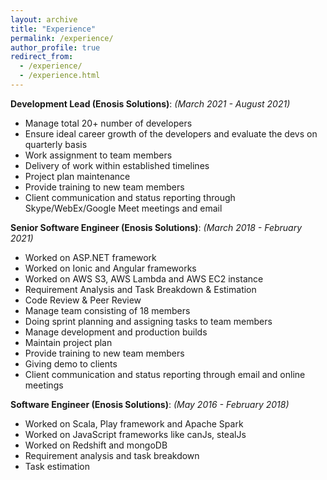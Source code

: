 ```yaml
---
layout: archive
title: "Experience"
permalink: /experience/
author_profile: true
redirect_from: 
  - /experience/
  - /experience.html
---
```



**Development Lead (Enosis Solutions)**: *(March 2021 - August 2021)*
- Manage total 20+ number of developers  
- Ensure ideal career growth of the developers and evaluate the devs on quarterly basis  
- Work assignment to team members  
- Delivery of work within established timelines  
- Project plan maintenance  
- Provide training to new team members  
- Client communication and status reporting through Skype/WebEx/Google Meet meetings and email

**Senior Software Engineer (Enosis Solutions)**: *(March 2018 - February 2021)*
- Worked on ASP.NET framework  
- Worked on Ionic and Angular frameworks  
- Worked on AWS S3, AWS Lambda and AWS EC2 instance  
- Requirement Analysis and Task Breakdown & Estimation  
- Code Review & Peer Review  
- Manage team consisting of 18 members  
- Doing sprint planning and assigning tasks to team members  
- Manage development and production builds  
- Maintain project plan  
- Provide training to new team members  
- Giving demo to clients  
- Client communication and status reporting through email and online meetings

**Software Engineer (Enosis Solutions)**: *(May 2016 - February 2018)*
- Worked on Scala, Play framework and Apache Spark  
- Worked on JavaScript frameworks like canJs, stealJs  
- Worked on Redshift and mongoDB  
- Requirement analysis and task breakdown  
- Task estimation
